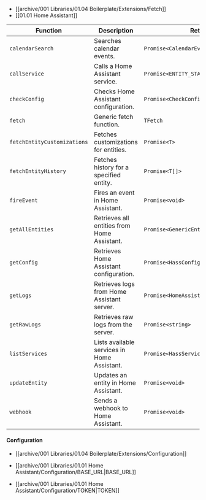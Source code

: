 - [[archive/001 Libraries/01.04 Boilerplate/Extensions/Fetch]]
- [[01.01 Home Assistant]]

| Function                   | Description                                  | Returns                       |
|----------------------------|----------------------------------------------|------------------------------|
| `calendarSearch`           | Searches calendar events.                    | `Promise<CalendarEvent[]>`   |
| `callService`              | Calls a Home Assistant service.              | `Promise<ENTITY_STATE[]>`    |
| `checkConfig`              | Checks Home Assistant configuration.         | `Promise<CheckConfigResult>` |
| `fetch`                    | Generic fetch function.                      | `TFetch`                     |
| `fetchEntityCustomizations`| Fetches customizations for entities.         | `Promise<T>`                 |
| `fetchEntityHistory`       | Fetches history for a specified entity.      | `Promise<T[]>`               |
| `fireEvent`                | Fires an event in Home Assistant.            | `Promise<void>`              |
| `getAllEntities`           | Retrieves all entities from Home Assistant.  | `Promise<GenericEntityDTO[]>`|
| `getConfig`                | Retrieves Home Assistant configuration.      | `Promise<HassConfig>`        |
| `getLogs`                  | Retrieves logs from Home Assistant server.   | `Promise<HomeAssistantServerLogItem[]>` |
| `getRawLogs`               | Retrieves raw logs from the server.          | `Promise<string>`            |
| `listServices`             | Lists available services in Home Assistant.  | `Promise<HassServiceDTO[]>`  |
| `updateEntity`             | Updates an entity in Home Assistant.         | `Promise<void>`              |
| `webhook`                  | Sends a webhook to Home Assistant.           | `Promise<void>`              |


#### Configuration

- [[archive/001 Libraries/01.04 Boilerplate/Extensions/Configuration]]

- [[archive/001 Libraries/01.01 Home Assistant/Configuration/BASE_URL|BASE_URL]]
- [[archive/001 Libraries/01.01 Home Assistant/Configuration/TOKEN|TOKEN]]
